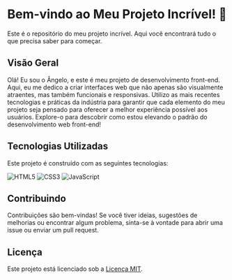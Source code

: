 # Bem-vindo ao Meu Projeto Incrível! 🚀

Este é o repositório do meu projeto incrível. Aqui você encontrará tudo o que precisa saber para começar.

## Visão Geral

Olá! Eu sou o Ângelo, e este é meu projeto de desenvolvimento front-end. Aqui, eu me dedico a criar interfaces web que não apenas são visualmente atraentes, mas também funcionais e responsivas. Utilizo as mais recentes tecnologias e práticas da indústria para garantir que cada elemento do meu projeto seja pensado para oferecer a melhor experiência possível aos usuários. Explore-o para descobrir como estou elevando o padrão do desenvolvimento web front-end!

## Tecnologias Utilizadas

Este projeto é construído com as seguintes tecnologias:

![HTML5](https://img.shields.io/badge/html5-%23E34F26.svg?style=for-the-badge&logo=html5&logoColor=white)
![CSS3](https://img.shields.io/badge/css3-%231572B6.svg?style=for-the-badge&logo=css3&logoColor=white)
![JavaScript](https://img.shields.io/badge/javascript-%23323330.svg?style=for-the-badge&logo=javascript&logoColor=%#8B7765)

## Contribuindo

Contribuições são bem-vindas! Se você tiver ideias, sugestões de melhorias ou encontrar algum problema, sinta-se à vontade para abrir uma issue ou enviar um pull request.



## Licença

Este projeto está licenciado sob a [Licença MIT](LICENSE).






